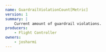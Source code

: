 ```yaml
---
name: GuardrailViolationCount[Metric]
version: 1
summary: |
    Current amount of guardrail violations.
producers:
    - Flight Controller
owners:
    - josharmi
---
```


<NodeGraph title="Consumer / Producer Diagram" />

